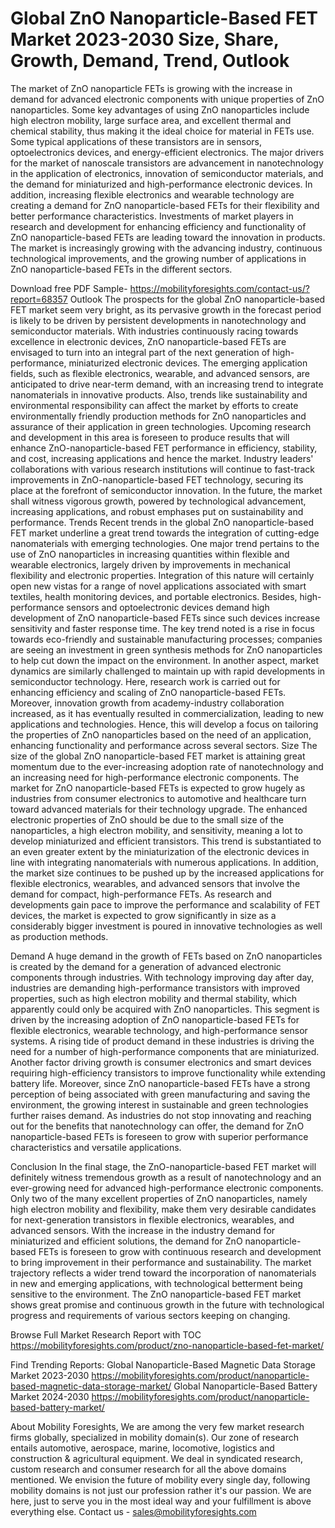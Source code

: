 # Global ZnO Nanoparticle-Based FET Market 2023-2030 Size, Share, Growth, Demand, Trend, Outlook

The market of ZnO nanoparticle FETs is growing with the increase in demand for advanced electronic components with unique properties of ZnO nanoparticles. Some key advantages of using ZnO nanoparticles include high electron mobility, large surface area, and excellent thermal and chemical stability, thus making it the ideal choice for material in FETs use. Some typical applications of these transistors are in sensors, optoelectronics devices, and energy-efficient electronics. The major drivers for the market of nanoscale transistors are advancement in nanotechnology in the application of electronics, innovation of semiconductor materials, and the demand for miniaturized and high-performance electronic devices. In addition, increasing flexible electronics and wearable technology are creating a demand for ZnO nanoparticle-based FETs for their flexibility and better performance characteristics. Investments of market players in research and development for enhancing efficiency and functionality of ZnO nanoparticle-based FETs are leading toward the innovation in products. The market is increasingly growing with the advancing industry, continuous technological improvements, and the growing number of applications in ZnO nanoparticle-based FETs in the different sectors.

Download free PDF Sample- https://mobilityforesights.com/contact-us/?report=68357
Outlook
The prospects for the global ZnO nanoparticle-based FET market seem very bright, as its pervasive growth in the forecast period is likely to be driven by persistent developments in nanotechnology and semiconductor materials. With industries continuously racing towards excellence in electronic devices, ZnO nanoparticle-based FETs are envisaged to turn into an integral part of the next generation of high-performance, miniaturized electronic devices. The emerging application fields, such as flexible electronics, wearable, and advanced sensors, are anticipated to drive near-term demand, with an increasing trend to integrate nanomaterials in innovative products. Also, trends like sustainability and environmental responsibility can affect the market by efforts to create environmentally friendly production methods for ZnO nanoparticles and assurance of their application in green technologies. Upcoming research and development in this area is foreseen to produce results that will enhance ZnO-nanoparticle-based FET performance in efficiency, stability, and cost, increasing applications and hence the market. Industry leaders' collaborations with various research institutions will continue to fast-track improvements in ZnO-nanoparticle-based FET technology, securing its place at the forefront of semiconductor innovation. In the future, the market shall witness vigorous growth, powered by technological advancement, increasing applications, and robust emphases put on sustainability and performance.
Trends
Recent trends in the global ZnO nanoparticle-based FET market underline a great trend towards the integration of cutting-edge nanomaterials with emerging technologies. One major trend pertains to the use of ZnO nanoparticles in increasing quantities within flexible and wearable electronics, largely driven by improvements in mechanical flexibility and electronic properties. Integration of this nature will certainly open new vistas for a range of novel applications associated with smart textiles, health monitoring devices, and portable electronics. Besides, high-performance sensors and optoelectronic devices demand high development of ZnO nanoparticle-based FETs since such devices increase sensitivity and faster response time. The key trend noted is a rise in focus towards eco-friendly and sustainable manufacturing processes; companies are seeing an investment in green synthesis methods for ZnO nanoparticles to help cut down the impact on the environment. In another aspect, market dynamics are similarly challenged to maintain up with rapid developments in semiconductor technology. Here, research work is carried out for enhancing efficiency and scaling of ZnO nanoparticle-based FETs. Moreover, innovation growth from academy-industry collaboration increased, as it has eventually resulted in commercialization, leading to new applications and technologies. Hence, this will develop a focus on tailoring the properties of ZnO nanoparticles based on the need of an application, enhancing functionality and performance across several sectors.
Size
The size of the global ZnO nanoparticle-based FET market is attaining great momentum due to the ever-increasing adoption rate of nanotechnology and an increasing need for high-performance electronic components. The market for ZnO nanoparticle-based FETs is expected to grow hugely as industries from consumer electronics to automotive and healthcare turn toward advanced materials for their technology upgrade. The enhanced electronic properties of ZnO should be due to the small size of the nanoparticles, a high electron mobility, and sensitivity, meaning a lot to develop miniaturized and efficient transistors. This trend is substantiated to an even greater extent by the miniaturization of the electronic devices in line with integrating nanomaterials with numerous applications. In addition, the market size continues to be pushed up by the increased applications for flexible electronics, wearables, and advanced sensors that involve the demand for compact, high-performance FETs. As research and developments gain pace to improve the performance and scalability of FET devices, the market is expected to grow significantly in size as a considerably bigger investment is poured in innovative technologies as well as production methods.

Demand 
A huge demand in the growth of FETs based on ZnO nanoparticles is created by the demand for a generation of advanced electronic components through industries. With technology improving day after day, industries are demanding high-performance transistors with improved properties, such as high electron mobility and thermal stability, which apparently could only be acquired with ZnO nanoparticles. This segment is driven by the increasing adoption of ZnO nanoparticle-based FETs for flexible electronics, wearable technology, and high-performance sensor systems. A rising tide of product demand in these industries is driving the need for a number of high-performance components that are miniaturized. Another factor driving growth is consumer electronics and smart devices requiring high-efficiency transistors to improve functionality while extending battery life. Moreover, since ZnO nanoparticle-based FETs have a strong perception of being associated with green manufacturing and saving the environment, the growing interest in sustainable and green technologies further raises demand. As industries do not stop innovating and reaching out for the benefits that nanotechnology can offer, the demand for ZnO nanoparticle-based FETs is foreseen to grow with superior performance characteristics and versatile applications.

Conclusion
In the final stage, the ZnO-nanoparticle-based FET market will definitely witness tremendous growth as a result of nanotechnology and an ever-growing need for advanced high-performance electronic components. Only two of the many excellent properties of ZnO nanoparticles, namely high electron mobility and flexibility, make them very desirable candidates for next-generation transistors in flexible electronics, wearables, and advanced sensors. With the increase in the industry demand for miniaturized and efficient solutions, the demand for ZnO nanoparticle-based FETs is foreseen to grow with continuous research and development to bring improvement in their performance and sustainability. The market trajectory reflects a wider trend toward the incorporation of nanomaterials in new and emerging applications, with technological betterment being sensitive to the environment. The ZnO nanoparticle-based FET market shows great promise and continuous growth in the future with technological progress and requirements of various sectors keeping on changing.


Browse Full Market Research Report with TOC https://mobilityforesights.com/product/zno-nanoparticle-based-fet-market/

Find Trending Reports:
Global Nanoparticle-Based Magnetic Data Storage Market 2023-2030
https://mobilityforesights.com/product/nanoparticle-based-magnetic-data-storage-market/
Global Nanoparticle-Based Battery Market 2024-2030
https://mobilityforesights.com/product/nanoparticle-based-battery-market/

About Mobility Foresights,
We are among the very few market research firms globally, specialized in mobility domain(s). Our zone of research entails automotive, aerospace, marine, locomotive, logistics and construction & agricultural equipment. We deal in syndicated research, custom research and consumer research for all the above domains mentioned.
We envision the future of mobility every single day, following mobility domains is not just our profession rather it's our passion. We are here, just to serve you in the most ideal way and your fulfillment is above everything else. Contact us -  sales@mobilityforesights.com 

